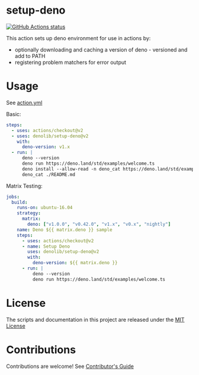 # setup-deno

[![GitHub Actions status](https://github.com/denolib/setup-deno/workflows/ci/badge.svg?branch=master)](https://github.com/denolib/setup-deno/actions)

This action sets up deno environment for use in actions by:

- optionally downloading and caching a version of deno - versioned and add to
  PATH
- registering problem matchers for error output

# Usage

See [action.yml](action.yml)

Basic:

```yaml
steps:
  - uses: actions/checkout@v2
  - uses: denolib/setup-deno@v2
    with:
      deno-version: v1.x
  - run: |
      deno --version
      deno run https://deno.land/std/examples/welcome.ts
      deno install --allow-read -n deno_cat https://deno.land/std/examples/cat.ts
      deno_cat ./README.md
```

Matrix Testing:

```yaml
jobs:
  build:
    runs-on: ubuntu-16.04
    strategy:
      matrix:
        deno: ["v1.0.0", "v0.42.0", "v1.x", "v0.x", "nightly"]
    name: Deno ${{ matrix.deno }} sample
    steps:
      - uses: actions/checkout@v2
      - name: Setup Deno
        uses: denolib/setup-deno@v2
        with:
          deno-version: ${{ matrix.deno }}
      - run: |
          deno --version
          deno run https://deno.land/std/examples/welcome.ts
```

# License

The scripts and documentation in this project are released under the
[MIT License](LICENSE)

# Contributions

Contributions are welcome! See [Contributor's Guide](docs/contributors.md)
